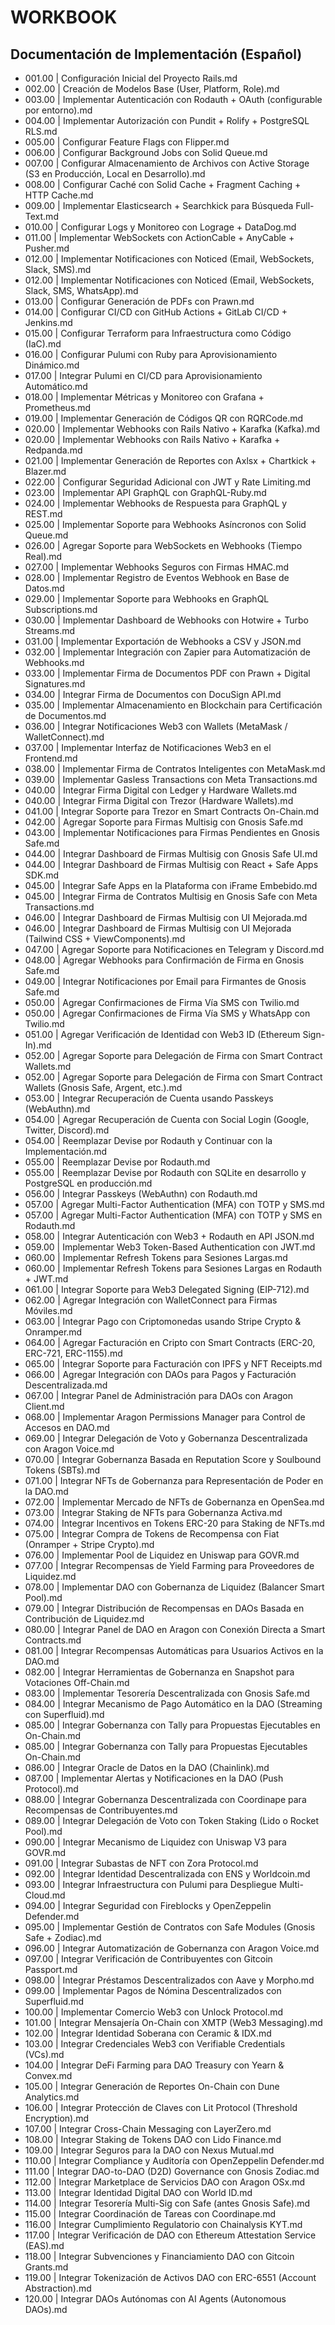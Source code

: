 # WORKBOOK

## Documentación de Implementación (Español)
- 001.00 | Configuración Inicial del Proyecto Rails.md
- 002.00 | Creación de Modelos Base (User, Platform, Role).md
- 003.00 | Implementar Autenticación con Rodauth + OAuth (configurable por entorno).md
- 004.00 | Implementar Autorización con Pundit + Rolify + PostgreSQL RLS.md
- 005.00 | Configurar Feature Flags con Flipper.md
- 006.00 | Configurar Background Jobs con Solid Queue.md
- 007.00 | Configurar Almacenamiento de Archivos con Active Storage (S3 en Producción, Local en Desarrollo).md
- 008.00 | Configurar Caché con Solid Cache + Fragment Caching + HTTP Cache.md
- 009.00 | Implementar Elasticsearch + Searchkick para Búsqueda Full-Text.md
- 010.00 | Configurar Logs y Monitoreo con Lograge + DataDog.md
- 011.00 | Implementar WebSockets con ActionCable + AnyCable + Pusher.md
- 012.00 | Implementar Notificaciones con Noticed (Email, WebSockets, Slack, SMS).md
- 012.00 | Implementar Notificaciones con Noticed (Email, WebSockets, Slack, SMS, WhatsApp).md
- 013.00 | Configurar Generación de PDFs con Prawn.md
- 014.00 | Configurar CI/CD con GitHub Actions + GitLab CI/CD + Jenkins.md
- 015.00 | Configurar Terraform para Infraestructura como Código (IaC).md
- 016.00 | Configurar Pulumi con Ruby para Aprovisionamiento Dinámico.md
- 017.00 | Integrar Pulumi en CI/CD para Aprovisionamiento Automático.md
- 018.00 | Implementar Métricas y Monitoreo con Grafana + Prometheus.md
- 019.00 | Implementar Generación de Códigos QR con RQRCode.md
- 020.00 | Implementar Webhooks con Rails Nativo + Karafka (Kafka).md
- 020.00 | Implementar Webhooks con Rails Nativo + Karafka + Redpanda.md
- 021.00 | Implementar Generación de Reportes con Axlsx + Chartkick + Blazer.md
- 022.00 | Configurar Seguridad Adicional con JWT y Rate Limiting.md
- 023.00 | Implementar API GraphQL con GraphQL-Ruby.md
- 024.00 | Implementar Webhooks de Respuesta para GraphQL y REST.md
- 025.00 | Implementar Soporte para Webhooks Asíncronos con Solid Queue.md
- 026.00 | Agregar Soporte para WebSockets en Webhooks (Tiempo Real).md
- 027.00 | Implementar Webhooks Seguros con Firmas HMAC.md
- 028.00 | Implementar Registro de Eventos Webhook en Base de Datos.md
- 029.00 | Implementar Soporte para Webhooks en GraphQL Subscriptions.md
- 030.00 | Implementar Dashboard de Webhooks con Hotwire + Turbo Streams.md
- 031.00 | Implementar Exportación de Webhooks a CSV y JSON.md
- 032.00 | Implementar Integración con Zapier para Automatización de Webhooks.md
- 033.00 | Implementar Firma de Documentos PDF con Prawn + Digital Signatures.md
- 034.00 | Integrar Firma de Documentos con DocuSign API.md
- 035.00 | Implementar Almacenamiento en Blockchain para Certificación de Documentos.md
- 036.00 | Integrar Notificaciones Web3 con Wallets (MetaMask / WalletConnect).md
- 037.00 | Implementar Interfaz de Notificaciones Web3 en el Frontend.md
- 038.00 | Implementar Firma de Contratos Inteligentes con MetaMask.md
- 039.00 | Implementar Gasless Transactions con Meta Transactions.md
- 040.00 | Integrar Firma Digital con Ledger y Hardware Wallets.md
- 040.00 | Integrar Firma Digital con Trezor (Hardware Wallets).md
- 041.00 | Integrar Soporte para Trezor en Smart Contracts On-Chain.md
- 042.00 | Agregar Soporte para Firmas Multisig con Gnosis Safe.md
- 043.00 | Implementar Notificaciones para Firmas Pendientes en Gnosis Safe.md
- 044.00 | Integrar Dashboard de Firmas Multisig con Gnosis Safe UI.md
- 044.00 | Integrar Dashboard de Firmas Multisig con React + Safe Apps SDK.md
- 045.00 | Integrar Safe Apps en la Plataforma con iFrame Embebido.md
- 045.00 | Integrar Firma de Contratos Multisig en Gnosis Safe con Meta Transactions.md
- 046.00 | Integrar Dashboard de Firmas Multisig con UI Mejorada.md
- 046.00 | Integrar Dashboard de Firmas Multisig con UI Mejorada (Tailwind CSS + ViewComponents).md
- 047.00 | Agregar Soporte para Notificaciones en Telegram y Discord.md
- 048.00 | Agregar Webhooks para Confirmación de Firma en Gnosis Safe.md
- 049.00 | Integrar Notificaciones por Email para Firmantes de Gnosis Safe.md
- 050.00 | Agregar Confirmaciones de Firma Vía SMS con Twilio.md
- 050.00 | Agregar Confirmaciones de Firma Vía SMS y WhatsApp con Twilio.md
- 051.00 | Agregar Verificación de Identidad con Web3 ID (Ethereum Sign-In).md
- 052.00 | Agregar Soporte para Delegación de Firma con Smart Contract Wallets.md
- 052.00 | Agregar Soporte para Delegación de Firma con Smart Contract Wallets (Gnosis Safe, Argent, etc.).md
- 053.00 | Integrar Recuperación de Cuenta usando Passkeys (WebAuthn).md
- 054.00 | Agregar Recuperación de Cuenta con Social Login (Google, Twitter, Discord).md
- 054.00 | Reemplazar Devise por Rodauth y Continuar con la Implementación.md
- 055.00 | Reemplazar Devise por Rodauth.md
- 055.00 | Reemplazar Devise por Rodauth con SQLite en desarrollo y PostgreSQL en producción.md
- 056.00 | Integrar Passkeys (WebAuthn) con Rodauth.md
- 057.00 | Agregar Multi-Factor Authentication (MFA) con TOTP y SMS.md
- 057.00 | Agregar Multi-Factor Authentication (MFA) con TOTP y SMS en Rodauth.md
- 058.00 | Integrar Autenticación con Web3 + Rodauth en API JSON.md
- 059.00 | Implementar Web3 Token-Based Authentication con JWT.md
- 060.00 | Implementar Refresh Tokens para Sesiones Largas.md
- 060.00 | Implementar Refresh Tokens para Sesiones Largas en Rodauth + JWT.md
- 061.00 | Integrar Soporte para Web3 Delegated Signing (EIP-712).md
- 062.00 | Agregar Integración con WalletConnect para Firmas Móviles.md
- 063.00 | Integrar Pago con Criptomonedas usando Stripe Crypto & Onramper.md
- 064.00 | Agregar Facturación en Cripto con Smart Contracts (ERC-20, ERC-721, ERC-1155).md
- 065.00 | Integrar Soporte para Facturación con IPFS y NFT Receipts.md
- 066.00 | Agregar Integración con DAOs para Pagos y Facturación Descentralizada.md
- 067.00 | Integrar Panel de Administración para DAOs con Aragon Client.md
- 068.00 | Implementar Aragon Permissions Manager para Control de Accesos en DAO.md
- 069.00 | Integrar Delegación de Voto y Gobernanza Descentralizada con Aragon Voice.md
- 070.00 | Integrar Gobernanza Basada en Reputation Score y Soulbound Tokens (SBTs).md
- 071.00 | Integrar NFTs de Gobernanza para Representación de Poder en la DAO.md
- 072.00 | Implementar Mercado de NFTs de Gobernanza en OpenSea.md
- 073.00 | Integrar Staking de NFTs para Gobernanza Activa.md
- 074.00 | Integrar Incentivos en Tokens ERC-20 para Staking de NFTs.md
- 075.00 | Integrar Compra de Tokens de Recompensa con Fiat (Onramper + Stripe Crypto).md
- 076.00 | Implementar Pool de Liquidez en Uniswap para GOVR.md
- 077.00 | Integrar Recompensas de Yield Farming para Proveedores de Liquidez.md
- 078.00 | Implementar DAO con Gobernanza de Liquidez (Balancer Smart Pool).md
- 079.00 | Integrar Distribución de Recompensas en DAOs Basada en Contribución de Liquidez.md
- 080.00 | Integrar Panel de DAO en Aragon con Conexión Directa a Smart Contracts.md
- 081.00 | Integrar Recompensas Automáticas para Usuarios Activos en la DAO.md
- 082.00 | Integrar Herramientas de Gobernanza en Snapshot para Votaciones Off-Chain.md
- 083.00 | Implementar Tesorería Descentralizada con Gnosis Safe.md
- 084.00 | Integrar Mecanismo de Pago Automático en la DAO (Streaming con Superfluid).md
- 085.00 | Integrar Gobernanza con Tally para Propuestas Ejecutables en On-Chain.md
- 085.00 | Integrar Gobernanza con Tally para Propuestas Ejecutables On-Chain.md
- 086.00 | Integrar Oracle de Datos en la DAO (Chainlink).md
- 087.00 | Implementar Alertas y Notificaciones en la DAO (Push Protocol).md
- 088.00 | Integrar Gobernanza Descentralizada con Coordinape para Recompensas de Contribuyentes.md
- 089.00 | Integrar Delegación de Voto con Token Staking (Lido o Rocket Pool).md
- 090.00 | Integrar Mecanismo de Liquidez con Uniswap V3 para GOVR.md
- 091.00 | Integrar Subastas de NFT con Zora Protocol.md
- 092.00 | Integrar Identidad Descentralizada con ENS y Worldcoin.md
- 093.00 | Integrar Infraestructura con Pulumi para Despliegue Multi-Cloud.md
- 094.00 | Integrar Seguridad con Fireblocks y OpenZeppelin Defender.md
- 095.00 | Implementar Gestión de Contratos con Safe Modules (Gnosis Safe + Zodiac).md
- 096.00 | Integrar Automatización de Gobernanza con Aragon Voice.md
- 097.00 | Integrar Verificación de Contribuyentes con Gitcoin Passport.md
- 098.00 | Integrar Préstamos Descentralizados con Aave y Morpho.md
- 099.00 | Implementar Pagos de Nómina Descentralizados con Superfluid.md
- 100.00 | Implementar Comercio Web3 con Unlock Protocol.md
- 101.00 | Integrar Mensajería On-Chain con XMTP (Web3 Messaging).md
- 102.00 | Integrar Identidad Soberana con Ceramic & IDX.md
- 103.00 | Integrar Credenciales Web3 con Verifiable Credentials (VCs).md
- 104.00 | Integrar DeFi Farming para DAO Treasury con Yearn & Convex.md
- 105.00 | Integrar Generación de Reportes On-Chain con Dune Analytics.md
- 106.00 | Integrar Protección de Claves con Lit Protocol (Threshold Encryption).md
- 107.00 | Integrar Cross-Chain Messaging con LayerZero.md
- 108.00 | Integrar Staking de Tokens DAO con Lido Finance.md
- 109.00 | Integrar Seguros para la DAO con Nexus Mutual.md
- 110.00 | Integrar Compliance y Auditoría con OpenZeppelin Defender.md
- 111.00 | Integrar DAO-to-DAO (D2D) Governance con Gnosis Zodiac.md
- 112.00 | Integrar Marketplace de Servicios DAO con Aragon OSx.md
- 113.00 | Integrar Identidad Digital DAO con World ID.md
- 114.00 | Integrar Tesorería Multi-Sig con Safe (antes Gnosis Safe).md
- 115.00 | Integrar Coordinación de Tareas con Coordinape.md
- 116.00 | Integrar Cumplimiento Regulatorio con Chainalysis KYT.md
- 117.00 | Integrar Verificación de DAO con Ethereum Attestation Service (EAS).md
- 118.00 | Integrar Subvenciones y Financiamiento DAO con Gitcoin Grants.md
- 119.00 | Integrar Tokenización de Activos DAO con ERC-6551 (Account Abstraction).md
- 120.00 | Integrar DAOs Autónomas con AI Agents (Autonomous DAOs).md
